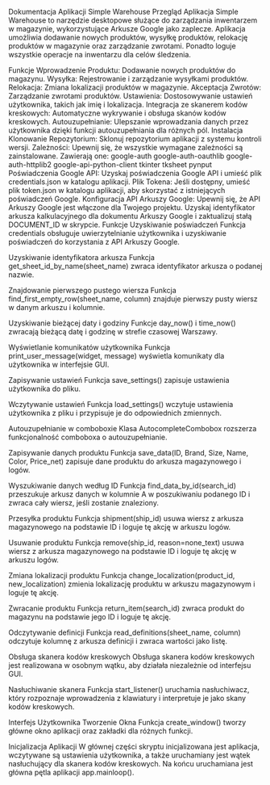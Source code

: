 Dokumentacja Aplikacji Simple Warehouse
Przegląd
Aplikacja Simple Warehouse to narzędzie desktopowe służące do zarządzania inwentarzem w magazynie, wykorzystujące Arkusze Google jako zaplecze. Aplikacja umożliwia dodawanie nowych produktów, wysyłkę produktów, relokację produktów w magazynie oraz zarządzanie zwrotami. Ponadto loguje wszystkie operacje na inwentarzu dla celów śledzenia.

Funkcje
Wprowadzenie Produktu: Dodawanie nowych produktów do magazynu.
Wysyłka: Rejestrowanie i zarządzanie wysyłkami produktów.
Relokacja: Zmiana lokalizacji produktów w magazynie.
Akceptacja Zwrotów: Zarządzanie zwrotami produktów.
Ustawienia: Dostosowywanie ustawień użytkownika, takich jak imię i lokalizacja.
Integracja ze skanerem kodów kreskowych: Automatyczne wykrywanie i obsługa skanów kodów kreskowych.
Autouzupełnianie: Ulepszanie wprowadzania danych przez użytkownika dzięki funkcji autouzupełniania dla różnych pól.
Instalacja
Klonowanie Repozytorium: Sklonuj repozytorium aplikacji z systemu kontroli wersji.
Zależności: Upewnij się, że wszystkie wymagane zależności są zainstalowane. Zawierają one:
google-auth
google-auth-oauthlib
google-auth-httplib2
google-api-python-client
tkinter
tksheet
pynput
Poświadczenia Google API: Uzyskaj poświadczenia Google API i umieść plik credentials.json w katalogu aplikacji.
Plik Tokena: Jeśli dostępny, umieść plik token.json w katalogu aplikacji, aby skorzystać z istniejących poświadczeń Google.
Konfiguracja
API Arkuszy Google:
Upewnij się, że API Arkuszy Google jest włączone dla Twojego projektu.
Uzyskaj identyfikator arkusza kalkulacyjnego dla dokumentu Arkuszy Google i zaktualizuj stałą DOCUMENT_ID w skrypcie.
Funkcje
Uzyskiwanie poświadczeń
Funkcja credentials obsługuje uwierzytelnianie użytkownika i uzyskiwanie poświadczeń do korzystania z API Arkuszy Google.

Uzyskiwanie identyfikatora arkusza
Funkcja get_sheet_id_by_name(sheet_name) zwraca identyfikator arkusza o podanej nazwie.

Znajdowanie pierwszego pustego wiersza
Funkcja find_first_empty_row(sheet_name, column) znajduje pierwszy pusty wiersz w danym arkuszu i kolumnie.

Uzyskiwanie bieżącej daty i godziny
Funkcje day_now() i time_now() zwracają bieżącą datę i godzinę w strefie czasowej Warszawy.

Wyświetlanie komunikatów użytkownika
Funkcja print_user_message(widget, message) wyświetla komunikaty dla użytkownika w interfejsie GUI.

Zapisywanie ustawień
Funkcja save_settings() zapisuje ustawienia użytkownika do pliku.

Wczytywanie ustawień
Funkcja load_settings() wczytuje ustawienia użytkownika z pliku i przypisuje je do odpowiednich zmiennych.

Autouzupełnianie w comboboxie
Klasa AutocompleteCombobox rozszerza funkcjonalność comboboxa o autouzupełnianie.

Zapisywanie danych produktu
Funkcja save_data(ID, Brand, Size, Name, Color, Price_net) zapisuje dane produktu do arkusza magazynowego i logów.

Wyszukiwanie danych według ID
Funkcja find_data_by_id(search_id) przeszukuje arkusz danych w kolumnie A w poszukiwaniu podanego ID i zwraca cały wiersz, jeśli zostanie znaleziony.

Przesyłka produktu
Funkcja shipment(ship_id) usuwa wiersz z arkusza magazynowego na podstawie ID i loguje tę akcję w arkuszu logów.

Usuwanie produktu
Funkcja remove(ship_id, reason=none_text) usuwa wiersz z arkusza magazynowego na podstawie ID i loguje tę akcję w arkuszu logów.

Zmiana lokalizacji produktu
Funkcja change_localization(product_id, new_localization) zmienia lokalizację produktu w arkuszu magazynowym i loguje tę akcję.

Zwracanie produktu
Funkcja return_item(search_id) zwraca produkt do magazynu na podstawie jego ID i loguje tę akcję.

Odczytywanie definicji
Funkcja read_definitions(sheet_name, column) odczytuje kolumnę z arkusza definicji i zwraca wartości jako listę.

Obsługa skanera kodów kreskowych
Obsługa skanera kodów kreskowych jest realizowana w osobnym wątku, aby działała niezależnie od interfejsu GUI.

Nasłuchiwanie skanera
Funkcja start_listener() uruchamia nasłuchiwacz, który rozpoznaje wprowadzenia z klawiatury i interpretuje je jako skany kodów kreskowych.

Interfejs Użytkownika
Tworzenie Okna
Funkcja create_window() tworzy główne okno aplikacji oraz zakładki dla różnych funkcji.

Inicjalizacja Aplikacji
W głównej części skryptu inicjalizowana jest aplikacja, wczytywane są ustawienia użytkownika, a także uruchamiany jest wątek nasłuchujący dla skanera kodów kreskowych. Na końcu uruchamiana jest główna pętla aplikacji app.mainloop().

